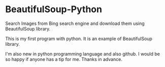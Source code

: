 # BeautifulSoup-Python
Search Images from Bing search engine and download them using BeautifulSoup library.

This is my first program with python. It is an example of BeautifulSoup library.

I'm also new in python programming language and also github.
I would be so happy if anyone has a tip for me.
Thanks in advance.
